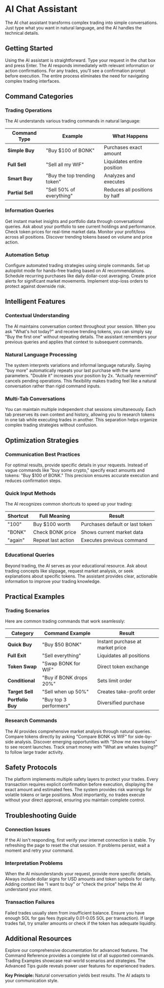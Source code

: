 # AI Chat Assistant

The AI chat assistant transforms complex trading into simple conversations. Just type what you want in natural language, and the AI handles the technical details.

## Getting Started

Using the AI assistant is straightforward. Type your request in the chat box and press Enter. The AI responds immediately with relevant information or action confirmations. For any trades, you'll see a confirmation prompt before execution. The entire process eliminates the need for navigating complex trading interfaces.

## Command Categories

### Trading Operations

The AI understands various trading commands in natural language:

| Command Type | Example | What Happens |
|--------------|---------|--------------|
| **Simple Buy** | "Buy $100 of BONK" | Purchases exact amount |
| **Full Sell** | "Sell all my WIF" | Liquidates entire position |
| **Smart Buy** | "Buy the top trending token" | Analyzes and executes |
| **Partial Sell** | "Sell 50% of everything" | Reduces all positions by half |

### Information Queries

Get instant market insights and portfolio data through conversational queries. Ask about your portfolio to see current holdings and performance. Check token prices for real-time market data. Monitor your profit/loss across all positions. Discover trending tokens based on volume and price action.

### Automation Setup

Configure automated trading strategies using simple commands. Set up autopilot mode for hands-free trading based on AI recommendations. Schedule recurring purchases like daily dollar-cost averaging. Create price alerts for significant market movements. Implement stop-loss orders to protect against downside risk.

## Intelligent Features

### Contextual Understanding

The AI maintains conversation context throughout your session. When you ask "What's hot today?" and receive trending tokens, you can simply say "Buy the first one" without repeating details. The assistant remembers your previous queries and applies that context to subsequent commands.

### Natural Language Processing

The system interprets variations and informal language naturally. Saying "buy more" automatically repeats your last purchase with the same parameters. "Double it" increases your position by 2x. "Actually nevermind" cancels pending operations. This flexibility makes trading feel like a natural conversation rather than rigid command inputs.

### Multi-Tab Conversations

You can maintain multiple independent chat sessions simultaneously. Each tab preserves its own context and history, allowing you to research tokens in one tab while executing trades in another. This separation helps organize complex trading strategies without confusion.

## Optimization Strategies

### Communication Best Practices

For optimal results, provide specific details in your requests. Instead of vague commands like "buy some crypto," specify exact amounts and tokens: "Buy $100 of BONK." This precision ensures accurate execution and reduces confirmation steps.

### Quick Input Methods

The AI recognizes common shortcuts to speed up your trading:

| Shortcut | Full Meaning | Result |
|----------|--------------|--------|
| "100" | Buy $100 worth | Purchases default or last token |
| "BONK" | Check BONK price | Shows current market data |
| "again" | Repeat last action | Executes previous command |

### Educational Queries

Beyond trading, the AI serves as your educational resource. Ask about trading concepts like slippage, request market analysis, or seek explanations about specific tokens. The assistant provides clear, actionable information to improve your trading knowledge.

## Practical Examples

### Trading Scenarios

Here are common trading commands that work seamlessly:

| Category | Command Example | Result |
|----------|-----------------|--------|
| **Quick Buy** | "Buy $50 BONK" | Instant purchase at market price |
| **Full Exit** | "Sell everything" | Liquidates all positions |
| **Token Swap** | "Swap BONK for WIF" | Direct token exchange |
| **Conditional** | "Buy if BONK drops 20%" | Sets limit order |
| **Target Sell** | "Sell when up 50%" | Creates take-profit order |
| **Portfolio Buy** | "Buy top 3 performers" | Diversified purchase |

### Research Commands

The AI provides comprehensive market analysis through natural queries. Compare tokens directly by asking "Compare BONK vs WIF" for side-by-side analysis. Discover emerging opportunities with "Show me new tokens" to see recent launches. Track smart money with "What are whales buying?" to follow large trader activity.

## Safety Protocols

The platform implements multiple safety layers to protect your trades. Every transaction requires explicit confirmation before execution, displaying the exact amount and estimated fees. The system provides risk warnings for volatile tokens or large positions. Most importantly, no trades execute without your direct approval, ensuring you maintain complete control.

## Troubleshooting Guide

### Connection Issues

If the AI isn't responding, first verify your internet connection is stable. Try refreshing the page to reset the chat session. If problems persist, wait a moment and retry your command.

### Interpretation Problems

When the AI misunderstands your request, provide more specific details. Always include dollar signs for USD amounts and token symbols for clarity. Adding context like "I want to buy" or "check the price" helps the AI understand your intent.

### Transaction Failures

Failed trades usually stem from insufficient balance. Ensure you have enough SOL for gas fees (typically 0.01-0.05 SOL per transaction). If large trades fail, try smaller amounts or check if the token has adequate liquidity.

## Additional Resources

Explore our comprehensive documentation for advanced features. The Command Reference provides a complete list of all supported commands. Trading Examples showcase real-world scenarios and strategies. The Advanced Tips guide reveals power user features for experienced traders.

**Key Principle:** Natural conversation yields best results. The AI adapts to your communication style.